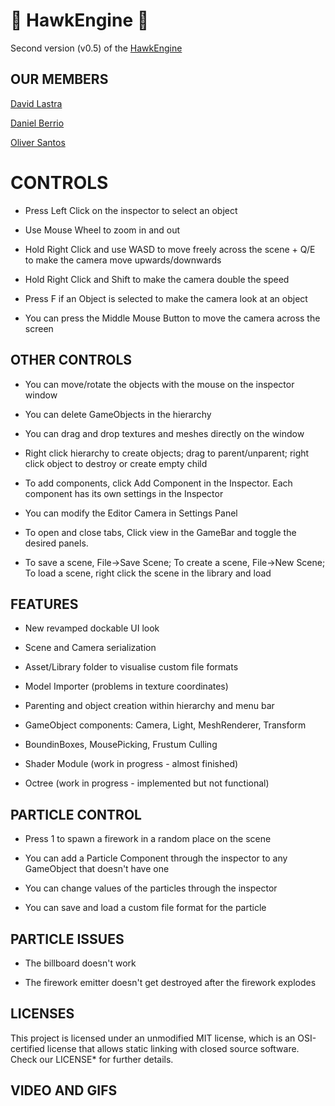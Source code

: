 
# 🦅 HawkEngine 🦅 #

Second version (v0.5) of the [HawkEngine](https://github.com/CITM-UPC/HawkEngine)

## OUR MEMBERS ##

[David Lastra](https://github.com/DavidLastra8)

[Daniel Berrio](https://github.com/Onnda)

[Oliver Santos](https://github.com/Esnaiper) 

# CONTROLS #

- Press Left Click on the inspector to select an object

- Use Mouse Wheel to zoom in and out

- Hold Right Click and use WASD to move freely across the scene + Q/E to make the camera move upwards/downwards

- Hold Right Click and Shift to make the camera double the speed

- Press F if an Object is selected to make the camera look at an object

- You can press the Middle Mouse Button to move the camera across the screen

## OTHER CONTROLS ##

- You can move/rotate the objects with the mouse on the inspector window

- You can delete GameObjects in the hierarchy

- You can drag and drop textures and meshes directly on the window

- Right click hierarchy to create objects; drag to parent/unparent; right click object to destroy or create empty child

- To add components, click Add Component in the Inspector. Each component has its own settings in the Inspector

- You can modify the Editor Camera in Settings Panel

- To open and close tabs, Click view in the GameBar and toggle the desired panels.

- To save a scene, File->Save Scene; To create a scene, File->New Scene; To load a scene, right click the scene in the library and load

## FEATURES ##

- New revamped dockable UI look

- Scene and Camera serialization

- Asset/Library folder to visualise custom file formats

- Model Importer (problems in texture coordinates)

- Parenting and object creation within hierarchy and menu bar

- GameObject components: Camera, Light, MeshRenderer, Transform

- BoundinBoxes, MousePicking, Frustum Culling

- Shader Module (work in progress - almost finished)

- Octree (work in progress - implemented but not functional)

## PARTICLE CONTROL ##

- Press 1 to spawn a firework in a random place on the scene

- You can add a Particle Component through the inspector to any GameObject that doesn't have one

- You can change values of the particles through the inspector

- You can save and load a custom file format for the particle

## PARTICLE ISSUES ##

- The billboard doesn't work

- The firework emitter doesn't get destroyed after the firework explodes

## LICENSES ##

This project is licensed under an unmodified MIT license, which is an OSI-certified license that allows static linking 
with closed source software. Check our LICENSE* for further details.

## VIDEO AND GIFS ##


